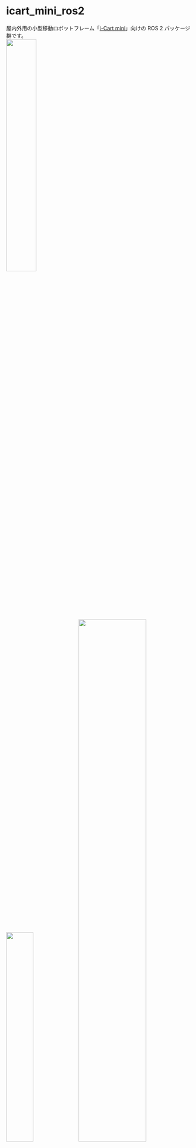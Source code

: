 # icart_mini_ros2
屋内外用の小型移動ロボットフレーム「[i-Cart mini](https://t-frog.com/products/icart_mini/)」向けの ROS 2 パッケージ群です。  
<img src=.docs/imgs/icart_mini.png width=40%>  
<img src=.docs/imgs/icart_urdf.png width=38%> <img src=.docs/imgs/icart_rviz.png width=60%>

## System Requirements
- Hardware: Raspberry Pi 5 + i-Cart mini 実機
- OS: Ubuntu 23.10
- ROS 2: Humble Hawksbill
- Docker (任意): 26.0.0 以降
- LiDAR: Hokuyo [UST-10LX](https://www.hokuyo-aut.co.jp/search/single.php?serial=16&utm_source=google&utm_medium=cpc&utm_campaign=[P-MAX]&gad_source=1&gclid=Cj0KCQiAwtu9BhC8ARIsAI9JHam6cR3BVtNZ746VwLahng9sImtlVbThGx0BkbivMfSW7eK9brOBjaYaAjHhEALw_wcB#spec)
- 電源: LONG 12V 鉛蓄電池 ×2（24V→5V 変換に DROK 090011_JPN を使用）
- 駆動系: i-Cart mini 付属モータ & モータドライバ

## パッケージ構成
- `icart_mini_bringup`: LiDAR、YP-Spur、ジョイスティックをまとめて起動する bringup ランチ
- `icart_mini_description`: URDF / RViz 設定を提供するロボットモデルパッケージ
- `icart_mini_leg_tracker`: LiDAR 点群から脚クラスタを追跡し `/cmd_vel` を生成するノード
- `icart_mini_ypspur_bridge`: `YPSpur` と ROS 2 の橋渡し（`/cmd_vel` からの制御・オドメトリ生成）
- `docker`: 開発・実行環境を統一するための Dockerfile / スクリプト

## セットアップ
### ワークスペース準備
```bash
$ mkdir -p ~/icart_ws/src
$ cd ~/icart_ws
# 本リポジトリを src/ に配置した状態で依存パッケージを取得
$ vcs import src < src/ros2.repos
```

### YP-Spur のビルド
`icart_mini_ypspur_bridge` はホストに `YP-Spur` がインストール済みであることを前提とします。

```bash
$ cd ~/icart_ws
$ mkdir -p build
$ cd build
$ cmake ../src/yp-spur
$ make
$ sudo make install
$ sudo ldconfig
```

### colcon build
```bash
$ cd ~/icart_ws
$ colcon build --symlink-install
$ source install/setup.bash
# CYCLONEDDS の QoS 設定を共有する場合
$ export CYCLONEDDS_URI=$HOME/icart_ws/src/cyclonedds.xml
$ export ROS_DOMAIN_ID=99
```
特定パッケージのみを再ビルドしたい場合は `--packages-select icart_mini_leg_tracker` のように指定してください。

## Docker を利用する場合
```bash
$ cd ~/icart_ws/src/icart_mini_ros2/docker
$ docker build -t icart_mini_ros2:latest .
$ ./run.sh   # DISPLAY 共有・privileged・host network で起動
```
コンテナ起動後は `docker/before_bringup.sh` が `~/.bashrc` から自動で読み込まれ、`ROS_DOMAIN_ID=99` と `CYCLONEDDS_URI` が設定されます。`~/icart_ws` はホストと共有されるため、ホストでビルドした成果物をそのまま利用できます。

## Quick Start
### 1. 実機 Bringup
LiDAR / 低レベル制御 / ジョイスティックを起動します。
```bash
$ ros2 launch icart_mini_bringup icart_mini_bringup.launch.py
```
このlaunchは以下を順に起動します。
- `urg_node2`（/scan）
- `/root/icart_ws/build/ypspur-coordinator`（`/dev/ttyACM0` を使用）
- `ros2 run joy joy_node --ros-args --param device_id:=0`
- `ros2 run teleop_twist_joy teleop_node --params-file icart_mini_ypspur_bridge/config/teleop_twist_joy_f710_params.yaml`
- （3 秒遅延後）`ros2 run icart_mini_ypspur_bridge icart_mini_ypspur_bridge`

### 2. モデル表示 (任意)
```bash
$ ros2 launch icart_mini_description icart_mini_display.launch.py
```
`robot_state_publisher` と `rviz2`（事前設定済みレイアウト）を起動します。

### 3. 脚クラスタ追跡ノード
```bash
$ ros2 run icart_mini_leg_tracker leg_cluster_tracking_node
```
`Joy` の入力を監視し、追従開始ボタンが押されるまで LiDAR のみを監視します。追従開始後は `/cmd_vel` を出力し、`icart_mini_ypspur_bridge` 経由で駆動系を制御します。

### フォローミーモードの操作 (Logitech F710 デフォルト設定)
| 操作 | ボタン ID | 説明 |
| ---- | --------- | ---- |
| 非常停止 | 5 (RB) | `/cmd_vel` を即座に 0 にし、追従を停止 |
| 非常停止解除 | 4 (LB) | 非常停止状態を解除 |
| 追従開始 | 7 (Start) | 追従対象をリセットしフォローミー開始 |
| 追従停止 | 6 (Back) | 追従状態を終了しターゲット情報をクリア |

## ノード / トピック概要
| ノード | パッケージ | 役割 | 購読 | 発行 |
| ------ | ---------- | ---- | ---- | ---- |
| `leg_cluster_tracking_node` | `icart_mini_leg_tracker` | LiDAR 点群から脚クラスタを検出し追従制御を生成 | `/scan`, `/joy` | `/cmd_vel`, `/leg_tracker/cluster_markers`, `/leg_tracker/cluster_centers`, `/leg_tracker/cluster_infos`, `/leg_tracker/person_marker`, `/leg_tracker/is_lost_target` |
| `icart_mini_ypspur_bridge` | `icart_mini_ypspur_bridge` | `YPSpur` とのブリッジ（速度指令とオドメトリ） | `/cmd_vel` | `/odom`, `/joint_states`, TF (`odom` → `base_footprint`) |
| `urg_node2` | `urg_node2` | Hokuyo UST-10LX ドライバ | - | `/scan` |
| `teleop_node` | `teleop_twist_joy` | ジョイスティックから速度指令を生成（非常停止を含む） | `/joy` | `/cmd_vel` |

## icart_mini_leg_tracker の処理パイプライン
### Preprocessing (前処理)
- LiDAR の生データを座標変換し、極端に近い点群を `MAX_NOISE_DISTANCE_THRESH` で除去
- `MAX_SAMPLING_INTERVAL` 以内の点を間引いて計算量を削減
- `MAX_CLUSTER_DISTANCE` を超える点はクラスタ対象から除外

### Clustering (クラスタリング)
- PCL の `KdTree` + `EuclideanClusterExtraction` を使用
- `CLUSTER_TOLERANCE`、`MIN_CLUSTER_SIZE`、`MAX_CLUSTER_SIZE` でクラスタを選別
- 各クラスタの重心を算出し追跡処理に渡す

### Tracking (追跡)
- 過去フレームの重心と `cluster_id_history_` を利用して ID を安定化
- `LOST_CLUSTER_TIMEOUT` 以内であれば失われたクラスタを速度ベクトルから補間し再マッチ
- `smoothAndFilterVelocities` で速度履歴を平滑化し、静止判定 (`STATIC_SPEED_THRESHOLD` / `STATIC_FRAME_LIMIT`)

### Following (追従)
- 有効領域（前方 1.0 m × 横 ±0.4 m）内でターゲット候補を抽出
- 既存ターゲットの継続可否を最小距離と移動量 (`MOVEMENT_THRESHOLD`) から判定
- PID 制御（`KP_DIST`, `KI_DIST`, `KP_ANGLE`, `KI_ANGLE`）で前進・旋回速度を生成
- 追従対象ロスト時は `/leg_tracker/is_lost_target` を通知

### Visualization & Logging
- `MarkerHelper` でクラスタ点群・中心・ターゲットを `MarkerArray` として発行
- `ClusterInfoArray` でクラスタ ID・速度・静止判定を配信
- `logs/cluster_tracking_log.csv` にクラスタ履歴と速度を蓄積（CSVLogger）
<img src=.docs/imgs/clustering.png width=50%>

## カスタムメッセージ
- `ClusterInfo.msg`
  - `int32 id`
  - `geometry_msgs/Point center`
  - `geometry_msgs/Vector3 velocity`
  - `bool is_static`
  - `bool is_target`
- `ClusterInfoArray.msg`
  - `ClusterInfo[] clusters`

## Debug Tips
```bash
# 代表的なトピックを rosbag 収集
$ ros2 bag record /scan /tf /tf_static \
    /leg_tracker/cluster_markers /leg_tracker/cluster_centers \
    /leg_tracker/cluster_infos /leg_tracker/person_marker

# LiDAR を記録した bag を再生（速度 0.5 倍、開始時一時停止）
$ ros2 bag play my_bag --rate 0.5 --topics /scan --start-pause

# ClusterInfo を CSV 出力
$ ros2 topic echo /leg_tracker/cluster_infos --csv > cluster_infos.csv
```
ログファイルをリセットしたい場合は `logs/cluster_tracking_log.csv` を削除するか、ノード起動時に自動生成されるファイルを利用してください。

## 依存パッケージ
- [YP-Spur](https://github.com/openspur/yp-spur)
  - 上記ビルド手順を参照し、`make install` まで実施
  - 最新のyp-spurではなく、ros2.reposに記載されたバージョンをcloneする。
- [urg_node2](https://github.com/ShunjiHashimoto/urg_node2)
  - `colcon build --symlink-install --packages-select urg_node2`
- [i-Cart モデルデータ](https://github.com/BND-tc/i-Cart)
  - `icart_mini_description` の URDF・パラメータで使用

これらは `ros2.repos` に含まれているため `vcs import` で取得可能です。`apt` では `ros-humble-teleop-twist-joy`、`ros-humble-joy`、`ros-humble-pcl-ros` などを事前にインストールしておくとビルドがスムーズです。
